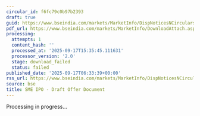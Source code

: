 ```yaml
---
circular_id: f6fc79c0b97b2393
draft: true
guid: https://www.bseindia.com/markets/MarketInfo/DispNoticesNCirculars.aspx?Noticeid={8B923F0C-E452-4856-837A-9B1ED365C3ED}&noticeno=20250917-2&dt=09/17/2025&icount=2&totcount=56&flag=0
pdf_url: https://www.bseindia.com/markets/MarketInfo/DownloadAttach.aspx?id=20250917-2&attachedId=
processing:
  attempts: 1
  content_hash: ''
  processed_at: '2025-09-17T15:35:45.111631'
  processor_version: '2.0'
  stage: download_failed
  status: failed
published_date: '2025-09-17T06:33:39+00:00'
rss_url: https://www.bseindia.com/markets/MarketInfo/DispNoticesNCirculars.aspx?Noticeid={8B923F0C-E452-4856-837A-9B1ED365C3ED}&noticeno=20250917-2&dt=09/17/2025&icount=2&totcount=56&flag=0
source: bse
title: SME IPO - Draft Offer Document
---
```


Processing in progress...